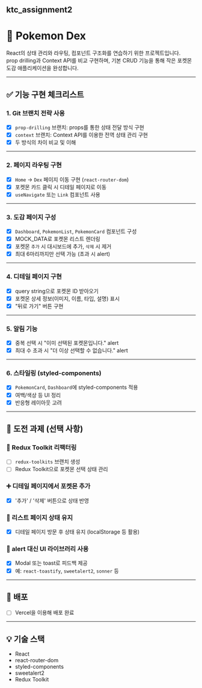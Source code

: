 ktc_assignment2
---
# 🧩 Pokemon Dex

React의 상태 관리와 라우팅, 컴포넌트 구조화를 연습하기 위한 프로젝트입니다.  
prop drilling과 Context API를 비교 구현하며, 기본 CRUD 기능을 통해 작은 포켓몬 도감 애플리케이션을 완성합니다.

---

## ✅ 기능 구현 체크리스트

### 1. Git 브랜치 전략 사용
- [x] `prop-drilling` 브랜치: props를 통한 상태 전달 방식 구현
- [x] `context` 브랜치: Context API를 이용한 전역 상태 관리 구현
- [x] 두 방식의 차이 비교 및 이해

---

### 2. 페이지 라우팅 구현
- [x] `Home` → `Dex` 페이지 이동 구현 (`react-router-dom`)
- [x] 포켓몬 카드 클릭 시 디테일 페이지로 이동
- [x] `useNavigate` 또는 `Link` 컴포넌트 사용

---

### 3. 도감 페이지 구성
- [x] `Dashboard`, `PokemonList`, `PokemonCard` 컴포넌트 구성
- [x] MOCK_DATA로 포켓몬 리스트 렌더링
- [x] 포켓몬 `추가` 시 대시보드에 추가, `삭제` 시 제거
- [x] 최대 6마리까지만 선택 가능 (초과 시 alert)

---

### 4. 디테일 페이지 구현
- [x] query string으로 포켓몬 ID 받아오기
- [x] 포켓몬 상세 정보(이미지, 이름, 타입, 설명) 표시
- [x] "뒤로 가기" 버튼 구현

---

### 5. 알림 기능
- [x] 중복 선택 시 "이미 선택된 포켓몬입니다." alert
- [x] 최대 수 초과 시 "더 이상 선택할 수 없습니다." alert

---

### 6. 스타일링 (styled-components)
- [x] `PokemonCard`, `Dashboard`에 styled-components 적용
- [x] 여백/색상 등 UI 정리
- [x] 반응형 레이아웃 고려

---

## 🧪 도전 과제 (선택 사항)

### 🔄 Redux Toolkit 리팩터링
- [ ] `redux-toolkits` 브랜치 생성
- [ ] Redux Toolkit으로 포켓몬 선택 상태 관리

### ➕ 디테일 페이지에서 포켓몬 추가
- [x] '추가' / '삭제' 버튼으로 상태 반영

### 🔁 리스트 페이지 상태 유지
- [x] 디테일 페이지 방문 후 상태 유지 (localStorage 등 활용)

### 💬 alert 대신 UI 라이브러리 사용
- [x] Modal 또는 toast로 피드백 제공  
- [x] 예: `react-toastify`, `sweetalert2`, `sonner` 등

---

## 🚀 배포
- [ ] Vercel을 이용해 배포 완료

---

## 💡 기술 스택
- React
- react-router-dom
- styled-components
- sweetalert2
- Redux Toolkit
